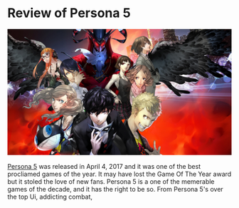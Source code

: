 # Review of Persona 5
 
![Persona 5](./p5.jpg)

[Persona 5](https://www.amazon.com/Persona-PlayStation-Hits-Standard-4/dp/B01GKHJP98?th=1) was released in April 4, 2017 and it was one of the best procliamed games of the year. It may have lost the Game Of The Year award but it stoled the love of new fans. Persona 5 is a one of the memerable games of the decade, and it has the right to be so. From Persona 5's over the top Ui, addicting combat, 